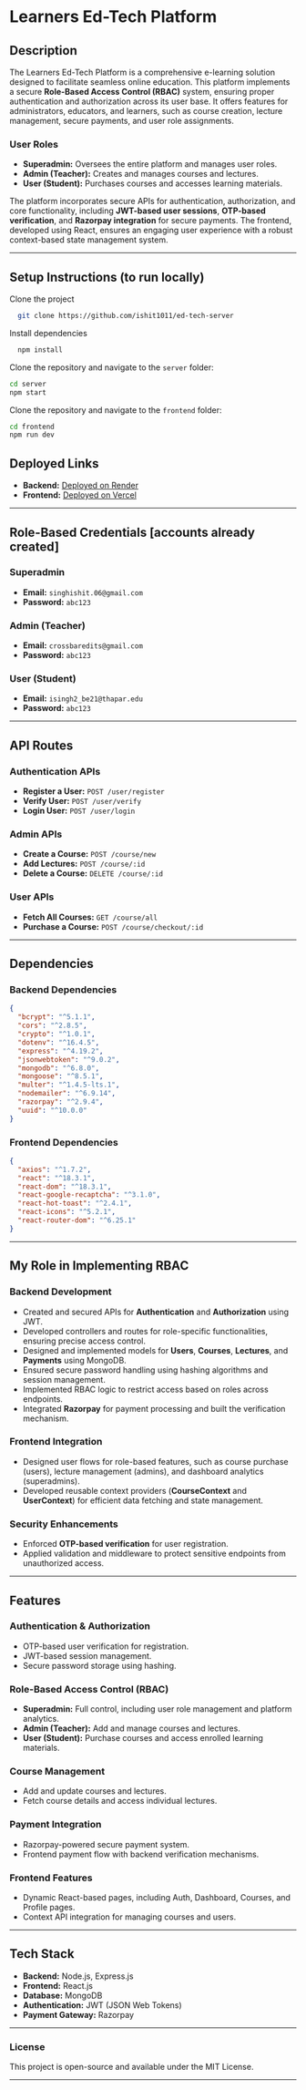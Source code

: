 # **Learners Ed-Tech Platform**

## **Description**
The Learners Ed-Tech Platform is a comprehensive e-learning solution designed to facilitate seamless online education. This platform implements a secure **Role-Based Access Control (RBAC)** system, ensuring proper authentication and authorization across its user base. It offers features for administrators, educators, and learners, such as course creation, lecture management, secure payments, and user role assignments.

### User Roles
- **Superadmin:** Oversees the entire platform and manages user roles.  
- **Admin (Teacher):** Creates and manages courses and lectures.  
- **User (Student):** Purchases courses and accesses learning materials.  

The platform incorporates secure APIs for authentication, authorization, and core functionality, including **JWT-based user sessions**, **OTP-based verification**, and **Razorpay integration** for secure payments. The frontend, developed using React, ensures an engaging user experience with a robust context-based state management system.

---



## **Setup Instructions (to run locally)**
Clone the project

```bash
  git clone https://github.com/ishit1011/ed-tech-server
```

Install dependencies

```bash
  npm install
```

Clone the repository and navigate to the `server` folder:
   ```bash
   cd server
  npm start
```

Clone the repository and navigate to the `frontend` folder:
   ```bash
  cd frontend
  npm run dev
```

## **Deployed Links**
- **Backend:** [Deployed on Render](https://ed-tech-server-gfhp.onrender.com)
- **Frontend:** [Deployed on Vercel](https://ed-tech-frontend-nine.vercel.app/)

---

## **Role-Based Credentials [accounts already created]**

### Superadmin
- **Email:** `singhishit.06@gmail.com`  
- **Password:** `abc123`  

### Admin (Teacher)
- **Email:** `crossbaredits@gmail.com`  
- **Password:** `abc123`  

### User (Student)
- **Email:** `isingh2_be21@thapar.edu`  
- **Password:** `abc123`  

---

## **API Routes**

### Authentication APIs
- **Register a User:** `POST /user/register`  
- **Verify User:** `POST /user/verify`  
- **Login User:** `POST /user/login`  

### Admin APIs
- **Create a Course:** `POST /course/new`  
- **Add Lectures:** `POST /course/:id`  
- **Delete a Course:** `DELETE /course/:id`  

### User APIs
- **Fetch All Courses:** `GET /course/all`  
- **Purchase a Course:** `POST /course/checkout/:id`  

---

## **Dependencies**

### Backend Dependencies
```json
{
  "bcrypt": "^5.1.1",
  "cors": "^2.8.5",
  "crypto": "^1.0.1",
  "dotenv": "^16.4.5",
  "express": "^4.19.2",
  "jsonwebtoken": "^9.0.2",
  "mongodb": "^6.8.0",
  "mongoose": "^8.5.1",
  "multer": "^1.4.5-lts.1",
  "nodemailer": "^6.9.14",
  "razorpay": "^2.9.4",
  "uuid": "^10.0.0"
}

```
### Frontend Dependencies
```json
{
  "axios": "^1.7.2",
  "react": "^18.3.1",
  "react-dom": "^18.3.1",
  "react-google-recaptcha": "^3.1.0",
  "react-hot-toast": "^2.4.1",
  "react-icons": "^5.2.1",
  "react-router-dom": "^6.25.1"
}

```

----

## **My Role in Implementing RBAC**

### Backend Development
- Created and secured APIs for **Authentication** and **Authorization** using JWT.  
- Developed controllers and routes for role-specific functionalities, ensuring precise access control.  
- Designed and implemented models for **Users**, **Courses**, **Lectures**, and **Payments** using MongoDB.  
- Ensured secure password handling using hashing algorithms and session management.  
- Implemented RBAC logic to restrict access based on roles across endpoints.  
- Integrated **Razorpay** for payment processing and built the verification mechanism.  

### Frontend Integration
- Designed user flows for role-based features, such as course purchase (users), lecture management (admins), and dashboard analytics (superadmins).  
- Developed reusable context providers (**CourseContext** and **UserContext**) for efficient data fetching and state management.  

### Security Enhancements
- Enforced **OTP-based verification** for user registration.  
- Applied validation and middleware to protect sensitive endpoints from unauthorized access.  


---

## **Features**

### Authentication & Authorization
- OTP-based user verification for registration.
- JWT-based session management.
- Secure password storage using hashing.

### Role-Based Access Control (RBAC)
- **Superadmin:** Full control, including user role management and platform analytics.
- **Admin (Teacher):** Add and manage courses and lectures.
- **User (Student):** Purchase courses and access enrolled learning materials.

### Course Management
- Add and update courses and lectures.
- Fetch course details and access individual lectures.

### Payment Integration
- Razorpay-powered secure payment system.
- Frontend payment flow with backend verification mechanisms.

### Frontend Features
- Dynamic React-based pages, including Auth, Dashboard, Courses, and Profile pages.
- Context API integration for managing courses and users.

---

## **Tech Stack**
- **Backend:** Node.js, Express.js  
- **Frontend:** React.js  
- **Database:** MongoDB  
- **Authentication:** JWT (JSON Web Tokens)  
- **Payment Gateway:** Razorpay  

---

### **License**
This project is open-source and available under the MIT License.

---

